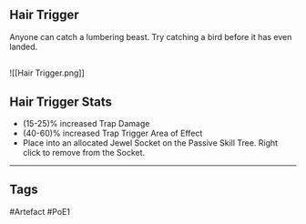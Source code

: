 ## Hair Trigger
Anyone can catch a lumbering beast.
Try catching a bird before it has even landed.
##
![[Hair Trigger.png]]
## Hair Trigger Stats
- (15-25)% increased Trap Damage
- (40-60)% increased Trap Trigger Area of Effect
- Place into an allocated Jewel Socket on the Passive Skill Tree. Right click to remove from the Socket.


---
## Tags
#Artefact
#PoE1